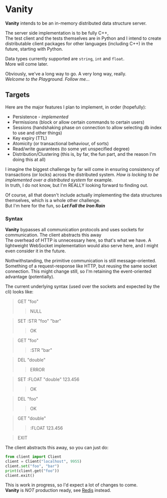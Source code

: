 # Vanity

**Vanity** intends to be an in-memory distributed data structure server.

The server side implementation is to be fully C++,  
The test client and the tests themselves are in Python and I intend to create distributable client packages for other languages (including C++) in the future, starting with Python.


Data types currently supported are ```string```, ```int``` and  ```float```.  
More will come later.

Obviously, we've a long way to go. A very long way, really.  
*Welcome to the Playground. Follow me...*


## Targets
Here are the major features I plan to implement, in order (hopefully):

- Persistence *- implemented* 
- Permissions (block or allow certain commands to certain users)
- Sessions (handshaking phase on connection to allow selecting db index to use and other things)
- Key expiry (TTL)
- Atomicity (or transactional behaviour, of sorts)
- Read/write guarantees (to some yet unspecified degree)
- Distribution/Clustering (this is, by far, the fun part, and the reason I'm doing this at all)

I imagine the biggest challenge by far will come in ensuring consistency of transactions (or locks) across the distributed system. *How is locking to be implemented over a distributed system* for example.  
In truth, I do not know, but I'm REALLY looking forward to finding out.


Of course, all that doesn't include actually implementing the data structures themselves, which is a whole other challenge.  
But I'm here for the fun, so ***Let Fall the Iron Rain***


### Syntax
**Vanity** bypasses all communication protocols and uses sockets for communication. The client abstracts this away  
The overhead of HTTP is unnecessary here, so that's what we have. 
A lightweight WebSocket implementation would also serve here, and I might even consider it in the future. 

Nothwithstanding, the primitive communication is still message-oriented. Something of a request-response like HTTP, but reusing the same socket connection. This might change still, so I'm retaining the event-oriented advantage (potentially).  


The current underlying syntax (used over the sockets and expected by the cli) looks like:  
> GET "foo"  
>> NULL

> SET :STR "foo" "bar"
>> OK

>GET "foo"
>> :STR "bar"

> DEL "double"
>> ERROR

> SET :FLOAT "double" 123.456
>> OK

> DEL "foo"
>> OK

> GET "double"
>> :FLOAT 123.456

> EXIT


The client abstracts this away, so you can just do:
```python
from client import Client
client = Client("localhost", 9955)
client.set("foo", "bar")
print(client.get("foo"))
client.exit()
```

This is work in progress, so I'd expect a lot of changes to come.  
**Vanity** is *NOT* production ready, see [Redis](https://redis.io) instead.
